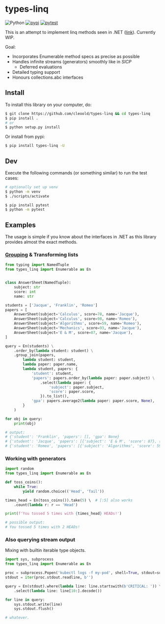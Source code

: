 # types-linq

![Python](https://img.shields.io/badge/python-3.7%2B-blue.svg) [![pypi](https://img.shields.io/pypi/v/types-linq)](https://pypi.org/project/types-linq/) [![pytest](https://github.com/cleoold/types-linq/workflows/pytest/badge.svg)](https://github.com/cleoold/types-linq/actions)

This is an attempt to implement linq methods seen in .NET ([link](https://docs.microsoft.com/en-us/dotnet/api/system.linq.enumerable?view=net-5.0)). Currently WIP.

Goal:
* Incorporates Enumerable method specs as precise as possible
* Handles infinite streams (generators) smoothly like in _SICP_
  * Deferred evaluations
* Detailed typing support
* Honours collections.abc interfaces

## Install

To install this library on your computer, do:
```sh
$ git clone https://github.com/cleoold/types-linq && cd types-linq
$ pip install .
# or
$ python setup.py install
```
Or install from pypi:
```sh
$ pip install types-linq -U
```

## Dev
Execute the following commands (or something similar) to run the test cases:
```sh
# optionally set up venv
$ python -m venv
$ ./scripts/activate

$ pip install pytest
$ python -m pytest
```

## Examples

The usage is simple if you know about the interfaces in .NET as this library provides almost the exact methods.

### [Grouping](https://docs.microsoft.com/en-us/dotnet/api/system.linq.enumerable.groupjoin) & Transforming lists
```py
from typing import NamedTuple
from types_linq import Enumerable as En


class AnswerSheet(NamedTuple):
    subject: str
    score: int
    name: str

students = ['Jacque', 'Franklin', 'Romeo']
papers = [
    AnswerSheet(subject='Calculus', score=78, name='Jacque'),
    AnswerSheet(subject='Calculus', score=98, name='Romeo'),
    AnswerSheet(subject='Algorithms', score=59, name='Romeo'),
    AnswerSheet(subject='Mechanics', score=93, name='Jacque'),
    AnswerSheet(subject='E & M', score=87, name='Jacque'),
]

query = En(students) \
    .order_by(lambda student: student) \
    .group_join(papers,
        lambda student: student,
        lambda paper: paper.name,
        lambda student, papers: {
            'student': student,
            'papers': papers.order_by(lambda paper: paper.subject) \
                .select(lambda paper: {
                    'subject': paper.subject,
                    'score': paper.score,
                }).to_list(),
            'gpa': papers.average2(lambda paper: paper.score, None),
        }
    )

for obj in query:
    print(obj)

# output:
# {'student': 'Franklin', 'papers': [], 'gpa': None}
# {'student': 'Jacque', 'papers': [{'subject': 'E & M', 'score': 87}, {'subject': 'Mechanics', 'score': 93}, {'subject': 'Calculus', 'score': 78}], 'gpa': 86.0}
# {'student': 'Romeo', 'papers': [{'subject': 'Algorithms', 'score': 59}, {'subject': 'Calculus', 'score': 98}], 'gpa': 78.5}
```

### Working with generators
```py
import random
from types_linq import Enumerable as En

def toss_coins():
    while True:
        yield random.choice(('Head', 'Tail'))

times_head = En(toss_coins()).take(5) \  # [:5] also works
    .count(lambda r: r == 'Head')

print(f'You tossed 5 times with {times_head} HEADs!')

# possible output:
# You tossed 5 times with 2 HEADs!
```

### Also querying stream output
Mixing with builtin iterable type objects.
```py
import sys, subprocess
from types_linq import Enumerable as En

proc = subprocess.Popen('kubectl logs -f my-pod', shell=True, stdout=subprocess.PIPE)
stdout = iter(proc.stdout.readline, b'')

query = En(stdout).where(lambda line: line.startswith(b'CRITICAL: ')) \
    .select(lambda line: line[10:].decode())

for line in query:
    sys.stdout.write(line)
    sys.stdout.flush()

# whatever.
```
